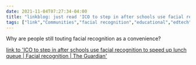 ```yaml
---
date: 2021-11-04T07:27:34-04:00
title: "linkblog: just read 'ICO to step in after schools use facial recognition to speed up lunch queue | Facial recognition | The Guardian'"
tags: ["link","Communities","facial recognition","educational","edtech"]
---
```

Why are people still touting facial recognition as a convenience?
 
[link to 'ICO to step in after schools use facial recognition to speed up lunch queue | Facial recognition | The Guardian'](https://www.theguardian.com/education/2021/oct/18/privacy-fears-as-schools-use-facial-recognition-to-speed-up-lunch-queue-ayrshire-technology-payments-uk)
